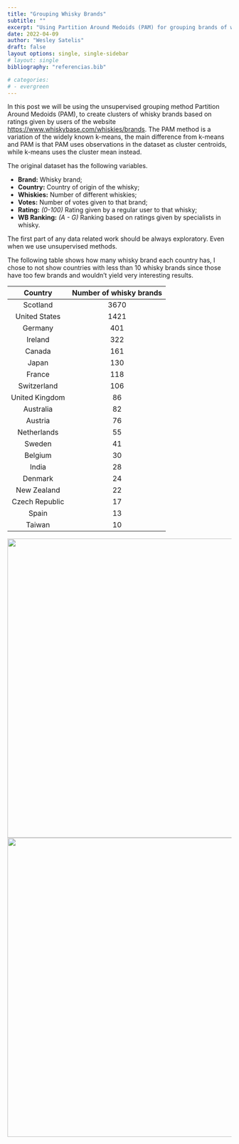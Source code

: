 ```yaml
---
title: "Grouping Whisky Brands"
subtitle: ""
excerpt: "Using Partition Around Medoids (PAM) for grouping brands of whisky."
date: 2022-04-09
author: "Wesley Satelis"
draft: false
layout options: single, single-sidebar
# layout: single
bibliography: "referencias.bib"

# categories:
# - evergreen
---
```


In this post we will be using the unsupervised grouping method Partition Around Medoids (PAM), to create clusters of whisky brands based on ratings given by users of the website https://www.whiskybase.com/whiskies/brands. The PAM method is a variation of the widely known k-means, the main difference from k-means and PAM is that PAM uses observations in the dataset as cluster centroids, while k-means uses the cluster mean instead.

<!-- More details can be found in @van2003new. -->

The original dataset has the following variables.

-   **Brand:** Whisky brand;
-   **Country:** Country of origin of the whisky;
-   **Whiskies:** Number of different whiskies;
-   **Votes:** Number of votes given to that brand;
-   **Rating:** *(0-100)* Rating given by a regular user to that whisky;
-   **WB Ranking:** *(A - G)* Ranking based on ratings given by specialists in whisky.

The first part of any data related work should be always exploratory. Even when we use unsupervised methods.

The following table shows how many whisky brand each country has, I chose to not show countries with less than 10 whisky brands since those have too few brands and wouldn’t yield very interesting results.

<table>
<thead>
<tr>
<th style="text-align:center;">
Country
</th>
<th style="text-align:center;">
Number of whisky brands
</th>
</tr>
</thead>
<tbody>
<tr>
<td style="text-align:center;">
Scotland
</td>
<td style="text-align:center;">
3670
</td>
</tr>
<tr>
<td style="text-align:center;">
United States
</td>
<td style="text-align:center;">
1421
</td>
</tr>
<tr>
<td style="text-align:center;">
Germany
</td>
<td style="text-align:center;">
401
</td>
</tr>
<tr>
<td style="text-align:center;">
Ireland
</td>
<td style="text-align:center;">
322
</td>
</tr>
<tr>
<td style="text-align:center;">
Canada
</td>
<td style="text-align:center;">
161
</td>
</tr>
<tr>
<td style="text-align:center;">
Japan
</td>
<td style="text-align:center;">
130
</td>
</tr>
<tr>
<td style="text-align:center;">
France
</td>
<td style="text-align:center;">
118
</td>
</tr>
<tr>
<td style="text-align:center;">
Switzerland
</td>
<td style="text-align:center;">
106
</td>
</tr>
<tr>
<td style="text-align:center;">
United Kingdom
</td>
<td style="text-align:center;">
86
</td>
</tr>
<tr>
<td style="text-align:center;">
Australia
</td>
<td style="text-align:center;">
82
</td>
</tr>
<tr>
<td style="text-align:center;">
Austria
</td>
<td style="text-align:center;">
76
</td>
</tr>
<tr>
<td style="text-align:center;">
Netherlands
</td>
<td style="text-align:center;">
55
</td>
</tr>
<tr>
<td style="text-align:center;">
Sweden
</td>
<td style="text-align:center;">
41
</td>
</tr>
<tr>
<td style="text-align:center;">
Belgium
</td>
<td style="text-align:center;">
30
</td>
</tr>
<tr>
<td style="text-align:center;">
India
</td>
<td style="text-align:center;">
28
</td>
</tr>
<tr>
<td style="text-align:center;">
Denmark
</td>
<td style="text-align:center;">
24
</td>
</tr>
<tr>
<td style="text-align:center;">
New Zealand
</td>
<td style="text-align:center;">
22
</td>
</tr>
<tr>
<td style="text-align:center;">
Czech Republic
</td>
<td style="text-align:center;">
17
</td>
</tr>
<tr>
<td style="text-align:center;">
Spain
</td>
<td style="text-align:center;">
13
</td>
</tr>
<tr>
<td style="text-align:center;">
Taiwan
</td>
<td style="text-align:center;">
10
</td>
</tr>
</tbody>
</table>

<img src="{{< blogdown/postref >}}index_files/figure-html/unnamed-chunk-3-1.png" width="672"  style="display: block; margin: auto;" />

<img src="{{< blogdown/postref >}}index_files/figure-html/unnamed-chunk-4-1.png" width="672"  style="display: block; margin: auto;" />
